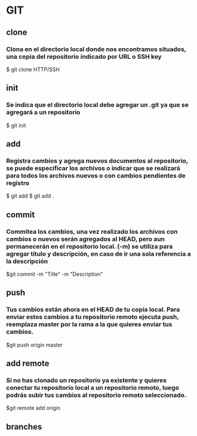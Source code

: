 # GIT

## clone

### Clona en el directorio local donde nos encontramos situados, una copia del repositorio indicado por URL o SSH key

\$ git clone HTTP/SSH

## init

### Se indica que el directorio local debe agregar un .git ya que se agregará a un repositorio

\$ git init

## add

### Registra cambios y agrega nuevos documentos al repositorio, se puede especificar los archivos o indicar que se realizará para todos los archivos nuevos o con cambios pendientes de registro

\$ git add <filename>
\$ git add .

## commit

### Commitea los cambios, una vez realizado los archivos con cambios o nuevos serán agregados al HEAD, pero aun permanecerán en el repositorio local. (-m) se utiliza para agregar título y descripción, en caso de ir una sola referencia a la descripción

\$git commit -m "Title" -m "Description"

## push

### Tus cambios están ahora en el HEAD de tu copia local. Para enviar estos cambios a tu repositorio remoto ejecuta push, reemplaza master por la rama a la que quieres enviar tus cambios.

\$git push origin master

## add remote

### Si no has clonado un repositorio ya existente y quieres conectar tu repositorio local a un repositorio remoto, luego podrás subir tus cambios al repositorio remoto seleccionado.

\$git remote add origin <server>

## branches

###
